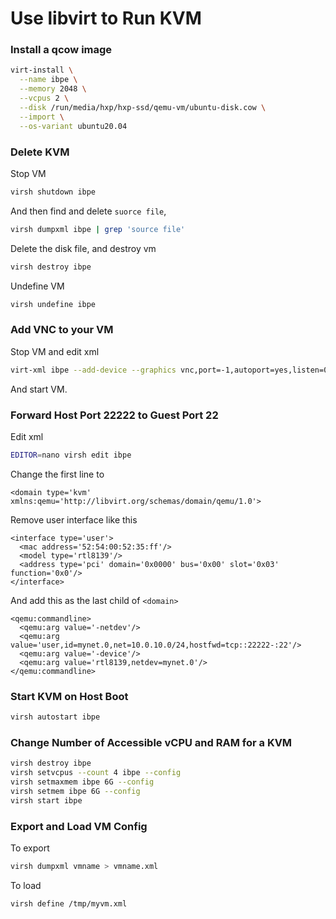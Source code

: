 # Use libvirt to Run KVM

### Install a qcow image

```bash
virt-install \
  --name ibpe \
  --memory 2048 \
  --vcpus 2 \
  --disk /run/media/hxp/hxp-ssd/qemu-vm/ubuntu-disk.cow \
  --import \
  --os-variant ubuntu20.04
```

### Delete KVM

Stop VM

```bash
virsh shutdown ibpe
```

And then find and delete `suorce file`,

```bash
virsh dumpxml ibpe | grep 'source file'
```

Delete the disk file, and destroy vm

```bash
virsh destroy ibpe
```

Undefine VM

```bash
virsh undefine ibpe
```

### Add VNC to your VM

Stop VM and edit xml

```bash
virt-xml ibpe --add-device --graphics vnc,port=-1,autoport=yes,listen=0.0.0.0
```

And start VM.

### Forward Host Port 22222 to Guest Port 22

Edit xml

```bash
EDITOR=nano virsh edit ibpe
```

Change the first line to

```
<domain type='kvm' xmlns:qemu='http://libvirt.org/schemas/domain/qemu/1.0'>
```

Remove user interface like this

```
<interface type='user'>
  <mac address='52:54:00:52:35:ff'/>
  <model type='rtl8139'/>
  <address type='pci' domain='0x0000' bus='0x00' slot='0x03' function='0x0'/>
</interface>
```

And add this as the last child of `<domain>`

```
<qemu:commandline>
  <qemu:arg value='-netdev'/>
  <qemu:arg value='user,id=mynet.0,net=10.0.10.0/24,hostfwd=tcp::22222-:22'/>
  <qemu:arg value='-device'/>
  <qemu:arg value='rtl8139,netdev=mynet.0'/>
</qemu:commandline>
```

### Start KVM on Host Boot

```bash
virsh autostart ibpe
```

### Change Number of Accessible vCPU and RAM for a KVM

```bash
virsh destroy ibpe
virsh setvcpus --count 4 ibpe --config
virsh setmaxmem ibpe 6G --config
virsh setmem ibpe 6G --config
virsh start ibpe
```

### Export and Load VM Config

To export

```bash
virsh dumpxml vmname > vmname.xml 
```

To load

```bash
virsh define /tmp/myvm.xml
```
